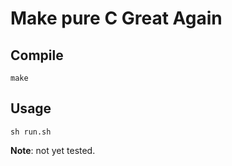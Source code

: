 # Make pure C Great Again
## Compile
```
make
```
## Usage
```
sh run.sh
```
__Note__: not yet tested.

